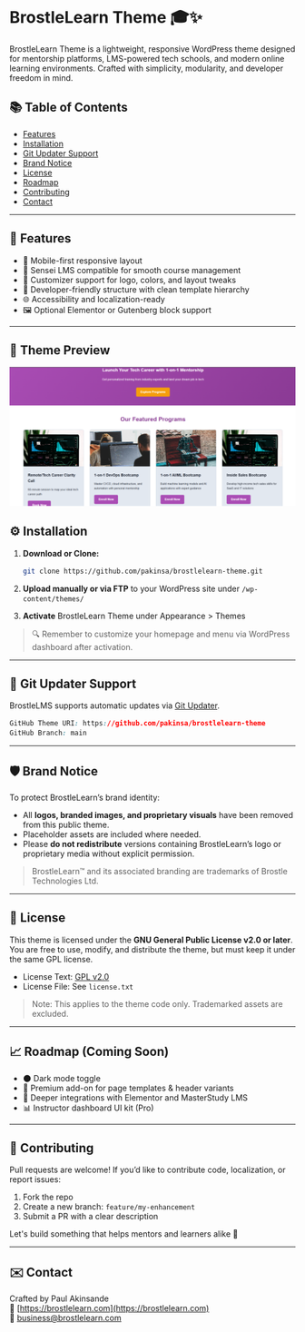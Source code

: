 # BrostleLearn Theme 🎓✨

BrostleLearn Theme is a lightweight, responsive WordPress theme designed for mentorship platforms, LMS-powered tech schools, and modern online learning environments. Crafted with simplicity, modularity, and developer freedom in mind.

## 📚 Table of Contents
- [Features](#features)
- [Installation](#installation)
- [Git Updater Support](#git-updater-support)
- [Brand Notice](#brand-notice)
- [License](#license)
- [Roadmap](#roadmap)
- [Contributing](#contributing)
- [Contact](#contact)


---

## 🚀 Features

- 📱 Mobile-first responsive layout
- 🧠 Sensei LMS compatible for smooth course management
- 🎨 Customizer support for logo, colors, and layout tweaks
- 🧩 Developer-friendly structure with clean template hierarchy
- 🌐 Accessibility and localization-ready
- 🖼️ Optional Elementor or Gutenberg block support

---

## 🌄 Theme Preview
![BrostleLearn Screenshot](screenshot.png)


## ⚙️ Installation

1. **Download or Clone:**

   ```bash
   git clone https://github.com/pakinsa/brostlelearn-theme.git
   ```

2. **Upload manually or via FTP** to your WordPress site under `/wp-content/themes/`

3. **Activate** BrostleLearn Theme under Appearance > Themes

> 🔍 Remember to customize your homepage and menu via WordPress dashboard after activation.

---

## 🔄 Git Updater Support

BrostleLMS supports automatic updates via [Git Updater](https://github.com/afragen/git-updater).  

```css
GitHub Theme URI: https://github.com/pakinsa/brostlelearn-theme
GitHub Branch: main
```

---

## 🛡️ Brand Notice

To protect BrostleLearn’s brand identity:

- All **logos, branded images, and proprietary visuals** have been removed from this public theme.
- Placeholder assets are included where needed.
- Please **do not redistribute** versions containing BrostleLearn’s logo or proprietary media without explicit permission.

> BrostleLearn™ and its associated branding are trademarks of Brostle Technologies Ltd.

---

## 📜 License

This theme is licensed under the **GNU General Public License v2.0 or later**.  
You are free to use, modify, and distribute the theme, but must keep it under the same GPL license.

- License Text: [GPL v2.0](https://www.gnu.org/licenses/old-licenses/gpl-2.0.txt)
- License File: See `license.txt`

> Note: This applies to the theme code only. Trademarked assets are excluded.

---

## 📈 Roadmap (Coming Soon)

- 🌑 Dark mode toggle
- 🧩 Premium add-on for page templates & header variants
- 🔌 Deeper integrations with Elementor and MasterStudy LMS
- 📊 Instructor dashboard UI kit (Pro)

---

## 🤝 Contributing

Pull requests are welcome! If you’d like to contribute code, localization, or report issues:

1. Fork the repo
2. Create a new branch: `feature/my-enhancement`
3. Submit a PR with a clear description

Let's build something that helps mentors and learners alike 🚀

---

## ✉️ Contact

Crafted by Paul Akinsande  
🔗 [https://brostlelearn.com](https://brostlelearn.com)  
💌 [business@brostlelearn.com](mailto:business@brostlelearn.com)

```

